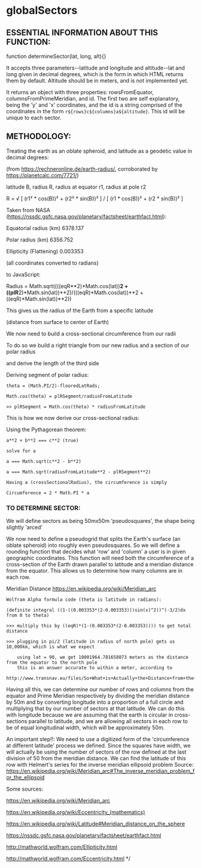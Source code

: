 # globalSectors

## ESSENTIAL INFORMATION ABOUT THIS FUNCTION:
function determineSector(lat, long, alt){}

It accepts three parameters--latitude and longitude and altitude--lat and long given in decimal degrees, which is
the form in which HTML returns them by default. Altitude should be in meters, and is not implemented yet.

It returns an object with three properties: rowsFromEquator, columnsFromPrimeMeridian, and id.
The first two are self explanatory, being the 'y' and 'x' coordinates, and the id is a string
comprised of the coordinates in the form `r${rows}c${columns}a${altitude}`.
This id will be unique to each sector.

## METHODOLOGY:
Treating the earth as an oblate spheroid, and latitude as a geodetic value in decimal degrees:

(from https://rechneronline.de/earth-radius/, corroborated by https://planetcalc.com/7721/)

latitude B, radius R, radius at equator r1, radius at pole r2

R = √ [ (r1² * cos(B))² + (r2² * sin(B))² ] / [ (r1 * cos(B))² + (r2 * sin(B))² ]

Taken from NASA (https://nssdc.gsfc.nasa.gov/planetary/factsheet/earthfact.html):

Equatorial radius (km)	        6378.137    

Polar radius (km)               6356.752 

Ellipticity (Flattening)        0.003353  


(all coordinates converted to radians)

to JavaScript:

Radius = Math.sqrt((((eqR**2)*Math.cos(lat))**2 + ((plR**2)*Math.sin(lat))**2)/(((eqR)*Math.cos(lat))**2 + ((eqR)*Math.sin(lat))**2))

This gives us the radius of the Earth from a specific latitude

  (distance from surface to center of Earth)
  
We now need to build a cross-sectional circumference from our radii

  To do so we build a right triangle from our new radius and a section of our polar radius
  
  and derive the length of the third side

  Deriving segment of polar radius:
  
    theta = (Math.PI/2)-flooredLatRads;
    
    Math.cos(theta) = plRSegment/radiusFromLatitude
    
    >> plRSegment = Math.cos(theta) * radiusFromLatitude

This is how we now derive our cross-sectional radius:

  Using the Pythagorean theorem:
  
    a**2 + b**2 === c**2 (true)
    
    solve for a
    
    a === Math.sqrt(c**2 - b**2)
    
    a === Math.sqrt(radiusFromLatitude**2 - plRSegment**2)
    
    Having a (crossSectionalRadius), the circumference is simply
    
    Circumference = 2 * Math.PI * a

### TO DETERMINE SECTOR:
We will define sectors as being 50mx50m 'pseudosquares', the shape being slightly 'arced'

We now need to define a pseudogrid that splits the Earth's surface (an oblate spheroid)
  into roughly even pseudosquares. So we will define a rounding function that decides
  what 'row' and 'column' a user is in given geographic coordinates. This function will need
  both the circumference of a cross-section of the Earth drawn parallel to latitude and
  a meridian distance from the equator. This allows us to determine how many columns are in
  each row.

  Meridian Distance https://en.wikipedia.org/wiki/Meridian_arc
  
    Wolfram Alpha formula code (theta is latitude in radians):
    
    (definite integral ((1-((0.003353*(2-0.003353)))sin(x)^2))^(-3/2)dx from 0 to theta)
    
    >>> multiply this by ((eqR)*(1-(0.003353*(2-0.003353)))) to get total distance
    
    >>> plugging in pi/2 (latitude in radius of north pole) gets us 10,000km, which is what we expect

        using lat = 90, we get 10001964.781658073 meters as the distance from the equator to the north pole
        this is an answer accurate to within a meter, according to 
        http://www.transnav.eu/files/So+What+is+Actually+the+Distance+from+the+Equator+to+the+Pole+%C3%A2%E2%82%AC%E2%80%9C+Overview+of+the+Meridian+Distance+Approximations,435.pdf

  Having all this, we can determine our number of rows and columns from the equator
    and Prime Meridian respectively by dividing the meridian distance by 50m and by converting
    longitude into a proportion of a full circle and multiplying that by our number of sectors
    at that latitude. We can do this with longitude because we are assuming that the earth is
    circular in cross-sections parallel to latitude, and we are allowing all sectors in each row
    to be of equal longitudinal width, which will be approximately 50m.

  An important step!!: We need to use a digitized form of the 'circumference at different latitude'
    process we defined. Since the squares have width, we will actually be using the number of sectors of
    the row defined at the last division of 50 from the meridian distance.
    We can find the latitude of this row with Helmert's series for the inverse meridian ellipsoid problem
    Source: https://en.wikipedia.org/wiki/Meridian_arc#The_inverse_meridian_problem_for_the_ellipsoid


Some sources:

https://en.wikipedia.org/wiki/Meridian_arc

https://en.wikipedia.org/wiki/Eccentricity_(mathematics)

https://en.wikipedia.org/wiki/Latitude#Meridian_distance_on_the_sphere

https://nssdc.gsfc.nasa.gov/planetary/factsheet/earthfact.html

http://mathworld.wolfram.com/Ellipticity.html

http://mathworld.wolfram.com/Eccentricity.html
*/
